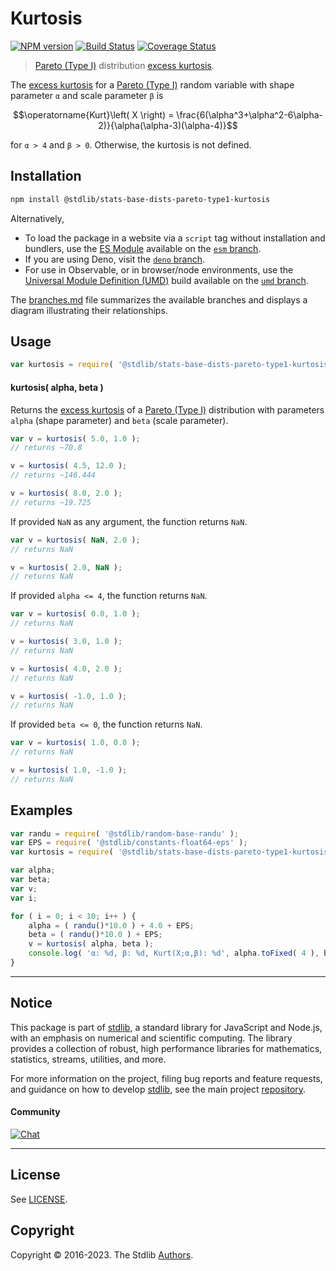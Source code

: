 <!--

@license Apache-2.0

Copyright (c) 2018 The Stdlib Authors.

Licensed under the Apache License, Version 2.0 (the "License");
you may not use this file except in compliance with the License.
You may obtain a copy of the License at

   http://www.apache.org/licenses/LICENSE-2.0

Unless required by applicable law or agreed to in writing, software
distributed under the License is distributed on an "AS IS" BASIS,
WITHOUT WARRANTIES OR CONDITIONS OF ANY KIND, either express or implied.
See the License for the specific language governing permissions and
limitations under the License.

-->

# Kurtosis

[![NPM version][npm-image]][npm-url] [![Build Status][test-image]][test-url] [![Coverage Status][coverage-image]][coverage-url] <!-- [![dependencies][dependencies-image]][dependencies-url] -->

> [Pareto (Type I)][pareto-distribution] distribution [excess kurtosis][kurtosis].

<!-- Section to include introductory text. Make sure to keep an empty line after the intro `section` element and another before the `/section` close. -->

<section class="intro">

The [excess kurtosis][kurtosis] for a [Pareto (Type I)][pareto-distribution] random variable with shape parameter `α` and scale parameter `β` is

<!-- <equation class="equation" label="eq:pareto_type1_kurtosis" align="center" raw="\operatorname{Kurt}\left( X \right) = \frac{6(\alpha^3+\alpha^2-6\alpha-2)}{\alpha(\alpha-3)(\alpha-4)}" alt="Excess kurtosis for a Pareto (Type I) distribution."> -->

```math
\operatorname{Kurt}\left( X \right) = \frac{6(\alpha^3+\alpha^2-6\alpha-2)}{\alpha(\alpha-3)(\alpha-4)}
```

<!-- <div class="equation" align="center" data-raw-text="\operatorname{Kurt}\left( X \right) = \frac{6(\alpha^3+\alpha^2-6\alpha-2)}{\alpha(\alpha-3)(\alpha-4)}" data-equation="eq:pareto_type1_kurtosis">
    <img src="https://cdn.jsdelivr.net/gh/stdlib-js/stdlib@51534079fef45e990850102147e8945fb023d1d0/lib/node_modules/@stdlib/stats/base/dists/pareto-type1/kurtosis/docs/img/equation_pareto_type1_kurtosis.svg" alt="Excess kurtosis for a Pareto (Type I) distribution.">
    <br>
</div> -->

<!-- </equation> -->

for `α > 4` and `β > 0`. Otherwise, the kurtosis is not defined.

</section>

<!-- /.intro -->

<!-- Package usage documentation. -->

<section class="installation">

## Installation

```bash
npm install @stdlib/stats-base-dists-pareto-type1-kurtosis
```

Alternatively,

-   To load the package in a website via a `script` tag without installation and bundlers, use the [ES Module][es-module] available on the [`esm` branch][esm-url].
-   If you are using Deno, visit the [`deno` branch][deno-url].
-   For use in Observable, or in browser/node environments, use the [Universal Module Definition (UMD)][umd] build available on the [`umd` branch][umd-url].

The [branches.md][branches-url] file summarizes the available branches and displays a diagram illustrating their relationships.

</section>

<section class="usage">

## Usage

```javascript
var kurtosis = require( '@stdlib/stats-base-dists-pareto-type1-kurtosis' );
```

#### kurtosis( alpha, beta )

Returns the [excess kurtosis][kurtosis] of a [Pareto (Type I)][pareto-distribution] distribution with parameters `alpha` (shape parameter) and `beta` (scale parameter).

```javascript
var v = kurtosis( 5.0, 1.0 );
// returns ~70.8

v = kurtosis( 4.5, 12.0 );
// returns ~146.444

v = kurtosis( 8.0, 2.0 );
// returns ~19.725
```

If provided `NaN` as any argument, the function returns `NaN`.

```javascript
var v = kurtosis( NaN, 2.0 );
// returns NaN

v = kurtosis( 2.0, NaN );
// returns NaN
```

If provided `alpha <= 4`, the function returns `NaN`.

```javascript
var v = kurtosis( 0.0, 1.0 );
// returns NaN

v = kurtosis( 3.0, 1.0 );
// returns NaN

v = kurtosis( 4.0, 2.0 );
// returns NaN

v = kurtosis( -1.0, 1.0 );
// returns NaN
```

If provided `beta <= 0`, the function returns `NaN`.

```javascript
var v = kurtosis( 1.0, 0.0 );
// returns NaN

v = kurtosis( 1.0, -1.0 );
// returns NaN
```

</section>

<!-- /.usage -->

<!-- Package usage notes. Make sure to keep an empty line after the `section` element and another before the `/section` close. -->

<section class="notes">

</section>

<!-- /.notes -->

<!-- Package usage examples. -->

<section class="examples">

## Examples

<!-- eslint no-undef: "error" -->

```javascript
var randu = require( '@stdlib/random-base-randu' );
var EPS = require( '@stdlib/constants-float64-eps' );
var kurtosis = require( '@stdlib/stats-base-dists-pareto-type1-kurtosis' );

var alpha;
var beta;
var v;
var i;

for ( i = 0; i < 10; i++ ) {
    alpha = ( randu()*10.0 ) + 4.0 + EPS;
    beta = ( randu()*10.0 ) + EPS;
    v = kurtosis( alpha, beta );
    console.log( 'α: %d, β: %d, Kurt(X;α,β): %d', alpha.toFixed( 4 ), beta.toFixed( 4 ), v.toFixed( 4 ) );
}
```

</section>

<!-- /.examples -->

<!-- Section to include cited references. If references are included, add a horizontal rule *before* the section. Make sure to keep an empty line after the `section` element and another before the `/section` close. -->

<section class="references">

</section>

<!-- /.references -->

<!-- Section for related `stdlib` packages. Do not manually edit this section, as it is automatically populated. -->

<section class="related">

</section>

<!-- /.related -->

<!-- Section for all links. Make sure to keep an empty line after the `section` element and another before the `/section` close. -->


<section class="main-repo" >

* * *

## Notice

This package is part of [stdlib][stdlib], a standard library for JavaScript and Node.js, with an emphasis on numerical and scientific computing. The library provides a collection of robust, high performance libraries for mathematics, statistics, streams, utilities, and more.

For more information on the project, filing bug reports and feature requests, and guidance on how to develop [stdlib][stdlib], see the main project [repository][stdlib].

#### Community

[![Chat][chat-image]][chat-url]

---

## License

See [LICENSE][stdlib-license].


## Copyright

Copyright &copy; 2016-2023. The Stdlib [Authors][stdlib-authors].

</section>

<!-- /.stdlib -->

<!-- Section for all links. Make sure to keep an empty line after the `section` element and another before the `/section` close. -->

<section class="links">

[npm-image]: http://img.shields.io/npm/v/@stdlib/stats-base-dists-pareto-type1-kurtosis.svg
[npm-url]: https://npmjs.org/package/@stdlib/stats-base-dists-pareto-type1-kurtosis

[test-image]: https://github.com/stdlib-js/stats-base-dists-pareto-type1-kurtosis/actions/workflows/test.yml/badge.svg?branch=main
[test-url]: https://github.com/stdlib-js/stats-base-dists-pareto-type1-kurtosis/actions/workflows/test.yml?query=branch:main

[coverage-image]: https://img.shields.io/codecov/c/github/stdlib-js/stats-base-dists-pareto-type1-kurtosis/main.svg
[coverage-url]: https://codecov.io/github/stdlib-js/stats-base-dists-pareto-type1-kurtosis?branch=main

<!--

[dependencies-image]: https://img.shields.io/david/stdlib-js/stats-base-dists-pareto-type1-kurtosis.svg
[dependencies-url]: https://david-dm.org/stdlib-js/stats-base-dists-pareto-type1-kurtosis/main

-->

[chat-image]: https://img.shields.io/gitter/room/stdlib-js/stdlib.svg
[chat-url]: https://app.gitter.im/#/room/#stdlib-js_stdlib:gitter.im

[stdlib]: https://github.com/stdlib-js/stdlib

[stdlib-authors]: https://github.com/stdlib-js/stdlib/graphs/contributors

[umd]: https://github.com/umdjs/umd
[es-module]: https://developer.mozilla.org/en-US/docs/Web/JavaScript/Guide/Modules

[deno-url]: https://github.com/stdlib-js/stats-base-dists-pareto-type1-kurtosis/tree/deno
[umd-url]: https://github.com/stdlib-js/stats-base-dists-pareto-type1-kurtosis/tree/umd
[esm-url]: https://github.com/stdlib-js/stats-base-dists-pareto-type1-kurtosis/tree/esm
[branches-url]: https://github.com/stdlib-js/stats-base-dists-pareto-type1-kurtosis/blob/main/branches.md

[stdlib-license]: https://raw.githubusercontent.com/stdlib-js/stats-base-dists-pareto-type1-kurtosis/main/LICENSE

[pareto-distribution]: https://en.wikipedia.org/wiki/Pareto_distribution

[kurtosis]: https://en.wikipedia.org/wiki/Kurtosis

</section>

<!-- /.links -->
